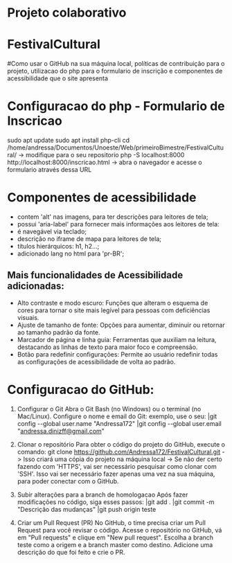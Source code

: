 # Projeto colaborativo 
# FestivalCultural

#Como usar o GitHub na sua máquina local, políticas de contribuição para o projeto, utilizacao do php para o formulario de inscrição e componentes de acessibilidade que o site apresenta

# Configuracao do php - Formulario de Inscricao
sudo apt update
sudo apt install php-cli
cd /home/andressa/Documentos/Unoeste/Web/primeiroBimestre/FestivalCultural/    -> modifique para o seu repositorio
php -S localhost:8000
http://localhost:8000/inscricao.html      -> abra o navegador e acesse o formulario através dessa URL

# Componentes de acessibilidade
- contem 'alt' nas imagens, para ter descrições para leitores de tela;
- possui 'aria-label' para fornecer mais informações aos leitores de tela: <nav id="navmenu" class="navmenu" aria-label="Menu de navegação">
- é navegável via teclado;
- descrição no iframe de mapa para leitores de tela;
- títulos hierárquicos: h1, h2...;
- adicionado lang no html para 'pr-BR';
## Mais funcionalidades de Acessibilidade adicionadas:
- Alto contraste e modo escuro: Funções que alteram o esquema de cores para tornar o site mais legível para pessoas com deficiências visuais.
- Ajuste de tamanho de fonte: Opções para aumentar, diminuir ou retornar ao tamanho padrão da fonte.
- Marcador de página e linha guia: Ferramentas que auxiliam na leitura, destacando as linhas de texto para maior foco e compreensão.
- Botão para redefinir configurações: Permite ao usuário redefinir todas as configurações de acessibilidade de volta ao padrão.

# Configuracao do GitHub:
1) Configurar o Git
  Abra o Git Bash (no Windows) ou o terminal (no Mac/Linux).
  Configure o nome e email do Git:
  exemplo, use o seu:
   |git config --global user.name "Andressa172"
   |git config --global user.email "andressa.dinizff@gmail.com"

2) Clonar o repositório
  Para obter o código do projeto do GitHub, execute o comando:
  git clone https://github.com/Andressa172/FestivalCultural.git 
   -> Isso criará uma cópia do projeto na máquina local
   -> Se não der certo fazendo com 'HTTPS', vai ser necessário pesquisar como clonar com 'SSH'. Isso vai ser necessário fazer apenas uma vez na sua máquina, para poder conectar com o GitHub.

3) Subir alterações para a branch de homologacao
  Após fazer modificações no código, siga esses passos:
   |git add .
   |git commit -m "Descrição das mudanças"
   |git push origin teste
   
4) Criar um Pull Request (PR)
  No GitHub, o time precisa criar um Pull Request para você revisar o código.
  Acesse o repositório no GitHub, vá em "Pull requests" e clique em "New pull request".
  Escolha a branch teste como a origem e a branch master como destino.
  Adicione uma descrição do que foi feito e crie o PR.
